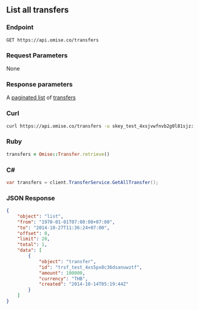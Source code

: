## List all transfers

### Endpoint

```
GET https://api.omise.co/transfers
```

### Request Parameters

None

### Response parameters
A [paginated list](/api/pagination) of [transfers](/api/transfers#the-transfer-object)

### Curl

```sh
curl https://api.omise.co/transfers -u skey_test_4xsjvwfnvb2g0l81sjz:
```

### Ruby

```ruby
transfers = Omise::Transfer.retrieve()
```

### C&#35;

```c#
var transfers = client.TransferService.GetAllTransfer();
```

### JSON Response

```json
{
    "object": "list",
    "from": "1970-01-01T07:00:00+07:00",
    "to": "2014-10-27T11:36:24+07:00",
    "offset": 0,
    "limit": 20,
    "total": 1,
    "data": [
        {
            "object": "transfer",
            "id": "trsf_test_4xs5px8c36dsanuwztf",
            "amount": 100000,
            "currency": "THB",
            "created": "2014-10-14T05:19:44Z"
        }
    ]
}
```
